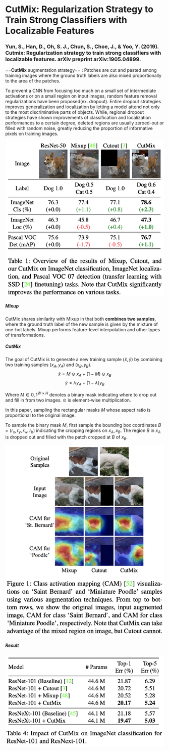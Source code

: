 # CutMix: Regularization Strategy to Train Strong Classifiers with Localizable Features
### Yun, S., Han, D., Oh, S. J., Chun, S., Choe, J., & Yoo, Y. (2019). Cutmix: Regularization strategy to train strong classifiers with localizable features. arXiv preprint arXiv:1905.04899.

==__CutMix__ augmentation strategy== : Patches are cut and pasted among training images where the ground truth labels are also mixed proportionally to the area of the patches.

To prevent a CNN from focusing too much on a small set of intermediate activations or on a small region on input images, random feature removal regularizations have been proposed(ex. dropout).
Entire dropout strategies improves generalization and localization by letting a model attend not only to the most discriminative parts of objects. While, regional dropout strategies have shown improvements of classification and localization performances to a certain degree, deleted regions are usually zeroed-out or filled with random noise, greatly reducing the proportion of informative pixels on training images.

![table](https://github.com/Oh-Yoojin/Research-Paper-Review/blob/master/CutMix/img/compare_table.png)

##### Mixup
CutMix shares similarity with Mixup in that both __combines two samples__, where the ground truth label of the new sample is given by the mixture of one-hot labels.
Mixup performs feature-level interpolation and other types of transformations.

##### CutMix

The goal of CutMix is to generate a new training sample $(\tilde{x},\tilde{y})$ by combining two training samples $(x_{A},y_{A})$ and $(x_{B},y_{B})$.
$$\tilde{x} = M \odot x_{A} + (1 - M) \odot x_{B} $$
$$\tilde{y} = \lambda y_{A} + (1 - \lambda)y_{B} $$

Where $M \in {0,1}^{W \times H}$ denotes a binary mask indicating where to drop out and fill in from two images. $\odot$ is element-wise multiplication.

In this paper, sampling the rectangular masks $M$ whose aspect ratio is proportional to the original image.

To sample the binary mask $M$, first sample the bounding box coordinates $B = (r_{x}, r_{y}, r_{w}, r_{h})$ indicating the cropping regions on $x_{A}, x_{B}$. The region $B$ in $x_{A}$ is dropped out and filled with the patch cropped at $B$ of $x_{B}$.

![dog_example](https://github.com/Oh-Yoojin/Research-Paper-Review/blob/master/CutMix/img/dog_ex.png)

##### Result
![result_01](https://github.com/Oh-Yoojin/Research-Paper-Review/blob/master/CutMix/img/result_01.png)
